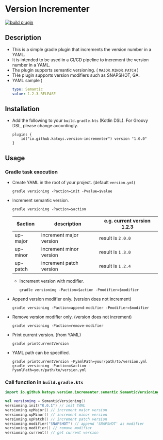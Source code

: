 # Version Incrementer

[![build plugin](https://github.com/katoys/version-incrementer/actions/workflows/build-plugin.yml/badge.svg?branch=main)](https://github.com/katoys/version-incrementer/actions/workflows/build-plugin.yml)

## Description

- This is a simple gradle plugin that increments the version number in a YAML.
- It is intended to be used in a CI/CD pipeline to increment the version number in a YAML.
- The plugin supports semantic versioning. ( `MAJOR.MINOR.PATCH` )
- THe plugin supports version modifiers such as SNAPSHOT, GA.
- YAML sample )
  ```yaml
  type: Semantic
  value: 1.2.3-RELEASE
  ```

## Installation

- Add the following to your `build.gradle.kts` (Kotlin DSL). For Groovy DSL, please change accordingly.
    ```
    plugins {
        id("io.github.katoys.version-incrementer") version "1.0.0"
    }
    ```

## Usage

### Gradle task execution

- Create YAML in the root of your project. (default `version.yml`)
    ```console
    gradle versioning -Paction=init -Pvalue=$value
    ```
- Increment semantic version.
    ```console
    gradle versioning -Paction=$action
    ```
  | $action       | description             | e.g. current version 1.2.3 |
  |---------------|-------------------------|----------------------------|
  | up-major      | increment major version | result is `2.0.0`          |
  | up-minor      | increment minor version | result is `1.3.0`          |
  | up-patch      | increment patch version | result is `1.2.4`          |

  - Increment version with modifier.
      ```console
      gradle versioning -Paction=$action -Pmodifier=$modifier
      ```
- Append version modifier only. (version does not increment)
    ```console
    gradle versioning -Paction=append-modifier -Pmodifier=$modifier
    ```
- Remove version modifier only. (version does not increment)
    ```console
    gradle versioning -Paction=remove-modifier
    ```
- Print current version. (from YAML)
    ```console
    gradle printCurrentVersion
    ```
- YAML path can be specified.
    ```console
    gradle printCurrentVersion -PyamlPath=your/path/to/version.yml
    gradle versioning -Paction=$action -PyamlPath=your/path/to/version.yml
    ```

### Call function in `build.gradle.kts`

```kotlin
import io.github.katoys.version.incrementer.semantic.SemanticVersioning

val versioning = SemanticVersioning()
versioning.init("0.0.1") // init YAML
versioning.upMajor() // increment major version
versioning.upMinor() // increment minor version
versioning.upPatch() // increment patch version
versioning.modifier("SNAPSHOT") // append 'SNAPSHOT' as modifier
versioning.modifier() // remove modifier
versioning.current() // get current version
```
